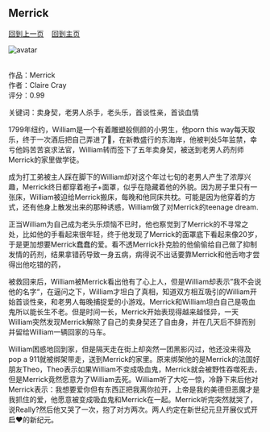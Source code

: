 ## Merrick
[回到上一页](https://boheme130.github.io/Reviews/)  &nbsp;&nbsp;  [回到主页](https://boheme130.github.io/Fiction.git.io/)

![avatar](https://m.media-amazon.com/images/I/41uuH8jXhwL.jpg)
<br>
<br>

作品：Merrick<br>
作者：Claire Cray<br>
评分：0.99

关键词：卖身契，老男人杀手，老头乐，首谈性亲，首谈血情

1799年纽约，William是一个有着雕塑般侧颜的小男生，他porn this way每天取乐，终于一次酒后把自己弄进了🍊，在新教盛行的东海岸，他被判处5年监禁，幸亏他妈苦苦哀求法官，William转而签下了五年卖身契，被送到老男人药剂师Merrick的家里做学徒。

成为打工弟被主人踩在脚下的William却对这个年过七旬的老男人产生了浓厚兴趣，Merrick终日都穿着袍子+面罩，似乎在隐藏着他的外貌。因为房子里只有一张床，William被迫给Merrick搬床，每晚和他同床共枕。可能是因为他穿着的方式，还有他身上散发出来的那种诱惑，William做了对Merrick的teenage dream. 

正当William为自己成为老头乐烦恼不已时，他也察觉到了Merrick的不寻常之处，比如他的手看起来很年轻，终于他发现了Merrick的面罩底下看起来像20岁，于是更加想要Merrick蠢蠢的爱。看不透Merrick扑克脸的他偷偷给自己做了抑制发情的药剂，结果拿错药导致一身五病，病得说不出话要靠Merrick和他舌吻才尝得出他吃错的药，

被救回来后，William被Merrick看出他有了心上人，但是William却表示”我不会说他的名字“，在逼问之下，William才坦白了真相，知道双方相互吸引的William开始首谈性亲，和老男人每晚捕捉爱的小游戏。Merrick和William坦白自己是吸血鬼所以能长生不老。但是时间一长，Merrick开始表现得越来越怪异，一天William突然发现Merrick解除了自己的卖身契还了自由身，并在几天后不辞而别并留给William一辆回家的马车。

William困惑地回到家，但是隔天走在街上却突然一团黑影闪过，他还没来得及pop a 911就被绑架带走，送到Merrick的家里。原来绑架他的是Merrick的法国好朋友Theo，Theo表示如果William不变成吸血鬼，Merrick就会被野性吞噬死去，但是Merrick竟然愿意为了William去死。William听了大吃一惊，冷静下来后他对Merrick表示：我想要爱你但有东西正把我离你拉开，上帝是我的美德但恶魔才是我抓住的爱，他愿意被变成吸血鬼和Merrick在一起。Merrick听完突然就哭了，说Really?然后他又哭了一次，抱了对方两次。两人约定在新世纪元旦开展仪式开启❤️的新纪元。